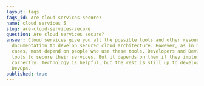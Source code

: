 ```yaml
---
layout: faqs
faqs_id: Are cloud services secure?
name: cloud services 5
slug: are-cloud-services-secure
question: Are cloud services secure?
answer: Cloud services give you all the possible tools and other resources like
  documentation to develop secured cloud architecture. However, as in many
  cases, most depend on people who use these tools. Developers and DevOps get
  tools to secure their services. But it depends on them if they implement them
  correctly. Technology is helpful, but the rest is still up to developers and
  DevOps.
published: true
---
```

